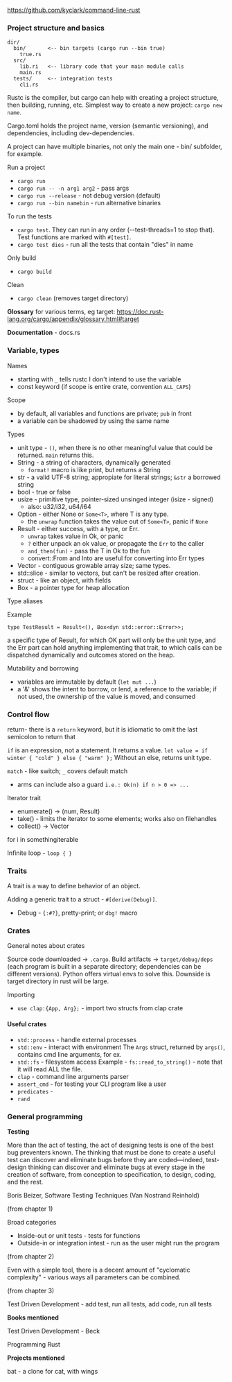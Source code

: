 https://github.com/kyclark/command-line-rust

### Project structure and basics

```
dir/
  bin/       <-- bin targets (cargo run --bin true)
    true.rs
  src/
    lib.ri   <-- library code that your main module calls
    main.rs
  tests/     <-- integration tests
    cli.rs
```

Rustc is the compiler, but cargo can help with creating a project structure,
then building, running, etc. Simplest way to create a new project: 
`cargo new name`.

Cargo.toml holds the project name, version (semantic versioning), and
dependencies, including dev-dependencies.

A project can have multiple binaries, not only the main one - bin/ subfolder,
for example.

Run a project
 - `cargo run`
 - `cargo run -- -n arg1 arg2` - pass args
 - `cargo run --release` - not debug version (default)
 - `cargo run --bin namebin` - run alternative binaries

To run the tests 
 - `cargo test`. 
    They can run in any order (--test-threads=1 to stop that).
	Test functions are marked with `#[test]`. 
 - `cargo test dies` - run all the tests that contain "dies" in name

Only build
 - `cargo build`

Clean
 - `cargo clean` (removes target directory)

**Glossary** for various terms, eg target:
https://doc.rust-lang.org/cargo/appendix/glossary.html#target

**Documentation** - docs.rs

### Variable, types

Names
 - starting with `_` tells rustc I don't intend to use the variable
 - const keyword (if scope is entire crate, convention `ALL_CAPS`)

Scope
 - by default, all variables and functions are private; `pub` in front
 - a variable can be shadowed by using the same name

Types
 - unit type - `()`, when there is no other meaningful value that could be
   returned. `main` returns this.
 - String - a string of characters, dynamically generated
   - `format!` macro is like print, but returns a String
 - str - a valid UTF-8 string; appropiate for literal strings; `&str` a borrowed
   string
 - bool - true or false
 - usize - primitive type, pointer-sized unsinged integer (isize - signed)
	- also: u32/i32, u64/i64
 - Option - either None or `Some<T>`, where T is any type.
   - the `unwrap` function takes the value out of `Some<T>`, panic if `None`
 - Result - either success, with a type, or Err.
   - `unwrap` takes value in Ok, or panic
   - `?` either unpack an ok value, or propagate the `Err` to the caller
   - `and_then(fun)` - pass the T in Ok<T> to the fun
   - convert::From and Into are useful for converting into Err types
 - Vector - contiguous growable array size; same types.
 - std::slice - similar to vectors, but can't be resized after creation.
 - struct - like an object, with fields
 - Box - a pointer type for heap allocation

Type aliases

Example

    type TestResult = Result<(), Box<dyn std::error::Error>>;

a specific type of Result, for which OK part will only be the unit type, and
the Err part can hold anything implementing that trait, to which calls can be
dispatched dynamically and outcomes stored on the heap.

Mutability and borrowing

 - variables are immutable by default (`let mut ...`)
 - a '&' shows the intent to borrow, or lend, a reference to the variable; if
   not used, the ownership of the value is moved, and consumed

### Control flow

return- there is a `return` keyword, but it is idiomatic to omit the last
semicolon to return that

`if` is an expression, not a statement. It returns a value.
`let value = if winter { "cold" } else { "warm" };`
Without an else, returns unit type.

`match` - like switch; `_` covers default match
 - arms can include also a guard `i.e.: Ok(n) if n > 0 => ...`

Iterator trait
 - enumerate() -> (num, Result<value>)
 - take() - limits the iterator to some elements; works also on filehandles
 - collect() -> Vector

for i in somethingiterable

Infinite loop - `loop { }`


### Traits

A trait is a way to define behavior of an object.

Adding a generic trait to a struct - `#[derive(Debug)]`.

 - Debug - `{:#?}`, pretty-print; or `dbg!` macro



### Crates

General notes about crates

Source code downloaded -> `.cargo`. Build artifacts -> `target/debug/deps` (each
program is built in a separate directory; dependencies can be different
versions). Python offers virtual envs to solve this. Downside is target
directory in rust will be large.

Importing
 - `use clap:{App, Arg};` - import two structs from clap crate

#### Useful crates

 - `std::process` - handle external processes
 - `std::env` - interact with environment
    The `Args` struct, returned by `args()`, contains cmd line arguments, for ex.
 - `std::fs` - filesystem access
    Example - `fs::read_to_string()` - note that it will read ALL the file.
 - `clap` - command line arguments parser
 - `assert_cmd` - for testing your CLI program like a user
 - `predicates` - 
 - `rand` 

### General programming

**Testing**

More than the act of testing, the act of designing tests is one of the best bug
preventers known. The thinking that must be done to create a useful test can
discover and eliminate bugs before they are coded—indeed, test-design thinking
can discover and eliminate bugs at every stage in the creation of software,
from conception to specification, to design, coding, and the rest.

Boris Beizer, Software Testing Techniques (Van Nostrand Reinhold)

(from chapter 1)

Broad categories

 - Inside-out or unit tests - tests for functions
 - Outside-in or integration intest - run as the user might run the program

(from chapter 2)

Even with a simple tool, there is a decent amount of "cyclomatic complexity" -
various ways all parameters can be combined.

(from chapter 3)

Test Driven Development - add test, run all tests, add code, run all tests

**Books mentioned**

Test Driven Development - Beck

Programming Rust

**Projects mentioned**

bat - a clone for cat, with wings


